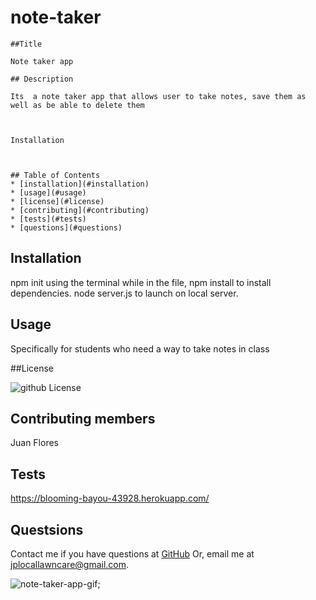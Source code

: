 # note-taker



    ##Title
     
    Note taker app

    ## Description

    Its  a note taker app that allows user to take notes, save them as well as be able to delete them

    

    Installation



    ## Table of Contents
    * [installation](#installation)
    * [usage](#usage)
    * [license](#license)
    * [contributing](#contributing)
    * [tests](#tests)
    * [questions](#questions)
    

  ## Installation
  
  npm init using the terminal while in the file, npm install to install dependencies.  node server.js to launch on local server.

  ## Usage

  Specifically for students who need a way to take notes in class

  ##License

  ![github License](https://img.shields.io/badge/licence--red.svg)

  ## Contributing members
  Juan Flores

  ## Tests
  https://blooming-bayou-43928.herokuapp.com/

  ## Questsions

  Contact me if you have questions at [GitHub](hittp:github.com/EASYMAK777) Or, email me at jplocallawncare@gmail.com.



![note-taker-app-gif](./img/gif.gif);

    

    